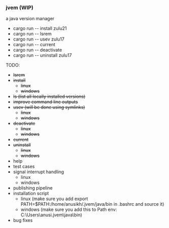 ### jvem (WIP)

a java version manager

- cargo run -- install zulu21
- cargo run -- lsrem
- cargo run -- usev zulu17
- cargo run -- current
- cargo run -- deactivate
- cargo run -- uninstall zulu17

TODO:
- ~~lsrem~~
- ~~install~~
    - ~~linux~~ 
    - ~~windows~~
- ~~ls (list all locally installed versions)~~
- ~~improve command line outputs~~
- ~~usev (will be done using symlinks)~~
    - ~~linux~~ 
    - ~~windows~~ 
- ~~deactivate~~
    - ~~linux~~ 
    - ~~windows~~ 
- ~~current~~
- ~~uninstall~~
    - ~~linux~~ 
    - ~~windows~~ 
- help
- test cases
- signal interrupt handling
    - linux
    - windows
- publishing pipeline
- installation script 
    - linux (make sure you add export PATH=$PATH:/home/anusikh/.jvem/java/bin in .bashrc and source it)
    - windows (make sure you add this to Path env: C:\Users\anusi\.jvem\java\bin)
- bug fixes